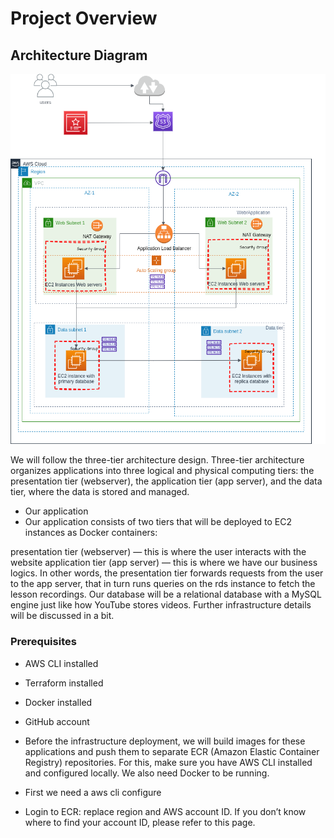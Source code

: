 # Project Overview 

## Architecture Diagram
![Architecture Diagram](./architecture.png)

We will follow the three-tier architecture design. Three-tier architecture organizes applications into three logical and physical computing tiers: the presentation tier (webserver), the application tier (app server), and the data tier, where the data is stored and managed.

- Our application
- Our application consists of two tiers that will be deployed to EC2 instances as Docker containers:

presentation tier (webserver) — this is where the user interacts with the website
application tier (app server) — this is where we have our business logics.
In other words, the presentation tier forwards requests from the user to the app server, that in turn runs queries on the rds instance to fetch the lesson recordings. Our database will be a relational database with a MySQL engine just like how YouTube stores videos. Further infrastructure details will be discussed in a bit.

### Prerequisites
- AWS CLI installed
- Terraform installed
- Docker installed
- GitHub account

- Before the infrastructure deployment, we will build images for these applications and push them to separate ECR (Amazon Elastic Container Registry) repositories. For this, make sure you have AWS CLI installed and configured locally. We also need Docker to be running.

- First we need a aws cli configure
   
- Login to ECR: replace region and AWS account ID. If you don’t know where to find your account ID, please refer to this page.
